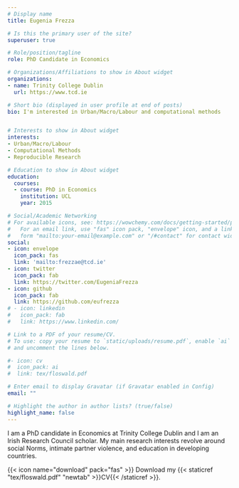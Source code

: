 ```yaml
---
# Display name
title: Eugenia Frezza

# Is this the primary user of the site?
superuser: true

# Role/position/tagline
role: PhD Candidate in Economics

# Organizations/Affiliations to show in About widget
organizations:
- name: Trinity College Dublin
  url: https://www.tcd.ie

# Short bio (displayed in user profile at end of posts)
bio: I'm interested in Urban/Macro/Labour and computational methods


# Interests to show in About widget
interests:
- Urban/Macro/Labour
- Computational Methods
- Reproducible Research

# Education to show in About widget
education:
  courses:
  - course: PhD in Economics
    institution: UCL
    year: 2015

# Social/Academic Networking
# For available icons, see: https://wowchemy.com/docs/getting-started/page-builder/#icons
#   For an email link, use "fas" icon pack, "envelope" icon, and a link in the
#   form "mailto:your-email@example.com" or "/#contact" for contact widget.
social:
- icon: envelope
  icon_pack: fas
  link: 'mailto:frezzae@tcd.ie'
- icon: twitter
  icon_pack: fab
  link: https://twitter.com/EugeniaFrezza
- icon: github
  icon_pack: fab
  link: https://github.com/eufrezza
# - icon: linkedin
#   icon_pack: fab
#   link: https://www.linkedin.com/

# Link to a PDF of your resume/CV.
# To use: copy your resume to `static/uploads/resume.pdf`, enable `ai` icons in `params.toml`, 
# and uncomment the lines below.

#- icon: cv
#  icon_pack: ai
#  link: tex/floswald.pdf

# Enter email to display Gravatar (if Gravatar enabled in Config)
email: ""

# Highlight the author in author lists? (true/false)
highlight_name: false
---
```


I am a PhD candidate in Economics at Trinity College Dublin and I am an Irish Research Council scholar. My main research interests revolve around social Norms, intimate partner violence, and education in developing countries.

{{< icon name="download" pack="fas" >}} Download my {{< staticref "tex/floswald.pdf" "newtab" >}}CV{{< /staticref >}}.
